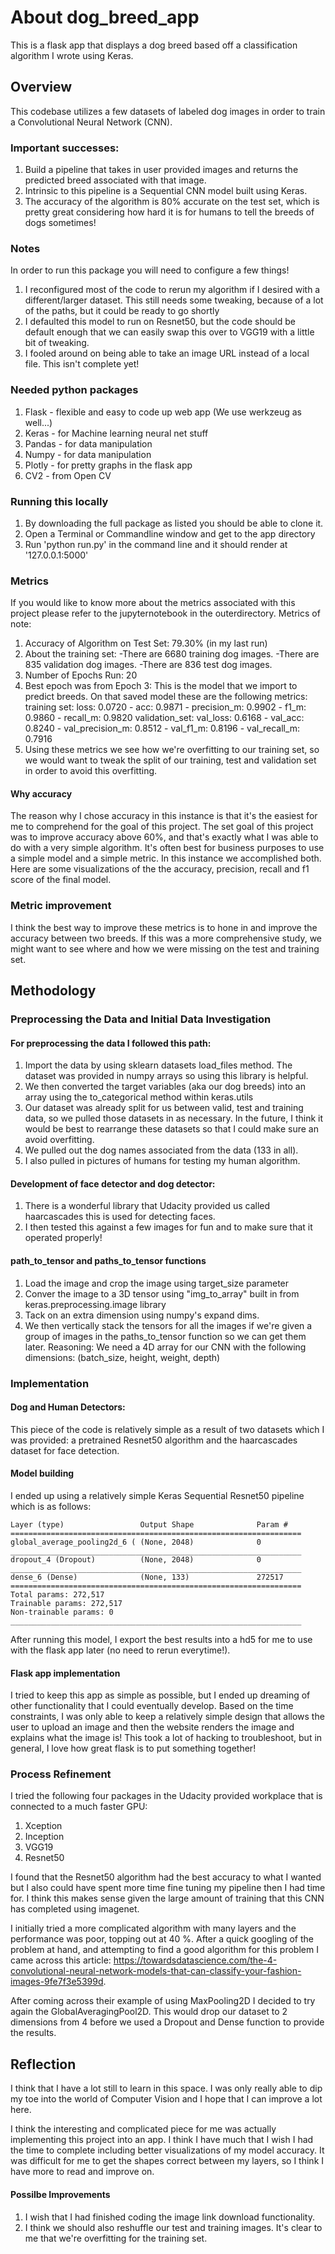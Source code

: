 # About dog_breed_app
This is a flask app that displays a dog breed based off a classification algorithm I wrote using Keras.

## Overview
This codebase utilizes a few datasets of labeled dog images in order to train a Convolutional Neural Network (CNN).

### Important successes:
1. Build a pipeline that takes in user provided images and returns the predicted breed associated with that image.
2. Intrinsic to this pipeline is a Sequential CNN model built using Keras.
3. The accuracy of the algorithm is 80% accurate on the test set, which is pretty great considering how hard it is for humans to tell the breeds of dogs sometimes!

### Notes
In order to run this package you will need to configure a few things!
1. I reconfigured most of the code to rerun my algorithm if I desired with a different/larger dataset. This still needs some tweaking, because of a lot of the paths, but it could be ready to go shortly
2. I defaulted this model to run on Resnet50, but the code should be default enough that we can easily swap this over to VGG19 with a little bit of tweaking.
3. I fooled around on being able to take an image URL instead of a local file. This isn't complete yet!

### Needed python packages
1. Flask - flexible and easy to code up web app (We use werkzeug as well...)
2. Keras - for Machine learning neural net stuff
3. Pandas - for data manipulation
4. Numpy - for data manipulation
5. Plotly - for pretty graphs in the flask app
6. CV2 - from Open CV

### Running this locally
1. By downloading the full package as listed you should be able to clone it.
2. Open a Terminal or Commandline window and get to the app directory
3. Run 'python run.py' in the command line and it should render at '127.0.0.1:5000'

### Metrics
If you would like to know more about the metrics associated with this project please refer to the jupyternotebook in the outerdirectory.
Metrics of note:
1. Accuracy of Algorithm on Test Set: 79.30% (in my last run)
2. About the training set:
-There are 6680 training dog images.
-There are 835 validation dog images.
-There are 836 test dog images.
3. Number of Epochs Run: 20
4. Best epoch was from Epoch 3: This is the model that we import to predict breeds. On that saved model these are the following metrics:    training set: loss: 0.0720 - acc: 0.9871 - precision_m: 0.9902 - f1_m: 0.9860 - recall_m: 0.9820
  validation_set: val_loss: 0.6168 - val_acc: 0.8240 - val_precision_m: 0.8512 - val_f1_m: 0.8196 - val_recall_m: 0.7916
5. Using these metrics we see how we're overfitting to our training set, so we would want to tweak the split of our training, test and validation set in order to avoid this overfitting.



#### Why accuracy
The reason why I chose accuracy in this instance is that it's the easiest for me to comprehend for the goal of this project. The set goal of this project was to improve accuracy above 60%, and that's exactly what I was able to do with a very simple algorithm. It's often best for business purposes to use a simple model and a simple metric. In this instance we accomplished both. Here are some visualizations of the the accuracy, precision, recall and f1 score of the final model.

### Metric improvement
I think the best way to improve these metrics is to hone in and improve the accuracy between two breeds. If this was a more comprehensive study, we might want to see where and how we were missing on the test and training set.

## Methodology
### Preprocessing the Data and Initial Data Investigation
#### For preprocessing the data I followed this path:
1. Import the data by using sklearn datasets load_files method. The dataset was provided in numpy arrays so using this library is helpful.
2. We then converted the target variables (aka our dog breeds) into an array using the to_categorical method within keras.utils
3. Our dataset was already split for us between valid, test and training data, so we pulled those datasets in as necessary. In the future, I think it would be best to rearrange these datasets so that I could make sure an avoid overfitting.
4. We pulled out the dog names associated from the data (133 in all).
5. I also pulled in pictures of humans for testing my human algorithm.

#### Development of face detector and dog detector:
1. There is a wonderful library that Udacity provided us called haarcascades this is used for detecting faces.
2. I then tested this against a few images for fun and to make sure that it operated properly!

#### path_to_tensor and paths_to_tensor functions
1. Load the image and crop the image using target_size parameter
2. Conver the image to a 3D tensor using "img_to_array" built in from keras.preprocessing.image library
3. Tack on an extra dimension using numpy's expand dims.
4. We then vertically stack the tensors for all the images if we're given a group of images in the paths_to_tensor function so we can get them later.
Reasoning: We need a 4D array for our CNN with the following dimensions: (batch_size, height, weight, depth)

### Implementation
#### Dog and Human Detectors:
This piece of the code is relatively simple as a result of two datasets which I was provided: a pretrained Resnet50 algorithm and the haarcascades dataset for face detection.

#### Model building
I ended up using a relatively simple Keras Sequential Resnet50 pipeline which is as follows:


    Layer (type)                 Output Shape              Param #   
    =================================================================
    global_average_pooling2d_6 ( (None, 2048)              0         
    _________________________________________________________________
    dropout_4 (Dropout)          (None, 2048)              0         
    _________________________________________________________________
    dense_6 (Dense)              (None, 133)               272517    
    =================================================================
    Total params: 272,517
    Trainable params: 272,517
    Non-trainable params: 0
    _________________________________________________________________

After running this model, I export the best results into a hd5 for me to use with the flask app later (no need to rerun everytime!).

#### Flask app implementation
I tried to keep this app as simple as possible, but I ended up dreaming of other functionality that I could eventually develop.
Based on the time constraints, I was only able to keep a relatively simple design that allows the user to upload an image and then the website renders the image and explains what the image is!
This took a lot of hacking to troubleshoot, but in general, I love how great flask is to put something together!


### Process Refinement
I tried the following four packages in the Udacity provided workplace that is connected to a much faster GPU:
1. Xception
2. Inception
3. VGG19
4. Resnet50

I found that the Resnet50 algorithm had the best accuracy to what I wanted but I also could have spent more time fine tuning my pipeline then I had time for. I think this makes sense given the large amount of training that this CNN has completed using imagenet.

I initially tried a more complicated algorithm with many layers and the performance was poor, topping out at 40 %. After a quick googling of the problem at hand, and attempting to find a good algorithm for this problem I came across this article: https://towardsdatascience.com/the-4-convolutional-neural-network-models-that-can-classify-your-fashion-images-9fe7f3e5399d.

After coming across their example of using MaxPooling2D I decided to try again the GlobalAveragingPool2D. This would drop our dataset to 2 dimensions from 4 before we used a Dropout and Dense function to provide the results.

## Reflection
I think that I have a lot still to learn in this space. I was only really able to dip my toe into the world of Computer Vision and I hope that I can improve a lot here. 

I think the interesting and complicated piece for me was actually implementing this project into an app. I think I have much that I wish I had the time to complete including better visualizations of my model accuracy. It was difficult for me to get the shapes correct between my layers, so I think I have more to read and improve on.

#### Possilbe Improvements
1. I wish that I had finished coding the image link download functionality.
2. I think we should also reshuffle our test and training images. It's clear to me that we're overfitting for the training set.


